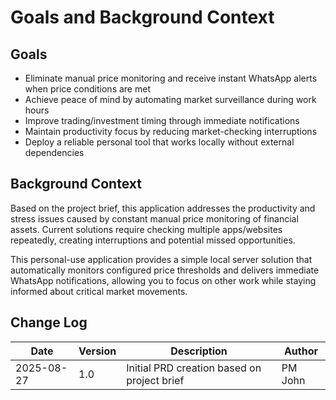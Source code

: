 # Goals and Background Context

## Goals
- Eliminate manual price monitoring and receive instant WhatsApp alerts when price conditions are met
- Achieve peace of mind by automating market surveillance during work hours
- Improve trading/investment timing through immediate notifications
- Maintain productivity focus by reducing market-checking interruptions
- Deploy a reliable personal tool that works locally without external dependencies

## Background Context

Based on the project brief, this application addresses the productivity and stress issues caused by constant manual price monitoring of financial assets. Current solutions require checking multiple apps/websites repeatedly, creating interruptions and potential missed opportunities. 

This personal-use application provides a simple local server solution that automatically monitors configured price thresholds and delivers immediate WhatsApp notifications, allowing you to focus on other work while staying informed about critical market movements.

## Change Log
| Date | Version | Description | Author |
|------|---------|-------------|--------|
| 2025-08-27 | 1.0 | Initial PRD creation based on project brief | PM John |
